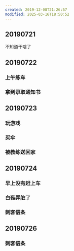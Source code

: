 ```yaml
---
created: 2019-12-08T21:26:57
modified: 2025-03-16T18:50:52
---
```


## 20190721

不知道干啥了

## 20190722
### 上午练车
### 拿到录取通知书

## 20190723
### 玩游戏

### 买伞
### 被教练送回家
## 20190724


### 早上没有赶上车
### 白鞋弄脏了
### 刺客信条
## 20190726
### 刺客信条
